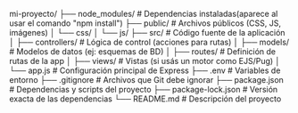 mi-proyecto/
├── node_modules/          # Dependencias instaladas(aparece al usar el comando "npm install")
├── public/                # Archivos públicos (CSS, JS, imágenes)
│   └── css/
│   └── js/
├── src/                   # Código fuente de la aplicación
│   ├── controllers/       # Lógica de control (acciones para rutas)
│   ├── models/            # Modelos de datos (ej: esquemas de BD)
│   ├── routes/            # Definición de rutas de la app
│   ├── views/             # Vistas (si usás un motor como EJS/Pug)
│   └── app.js             # Configuración principal de Express
├── .env                   # Variables de entorno
├── .gitignore             # Archivos que Git debe ignorar
├── package.json           # Dependencias y scripts del proyecto
├── package-lock.json      # Versión exacta de las dependencias
└── README.md              # Descripción del proyecto